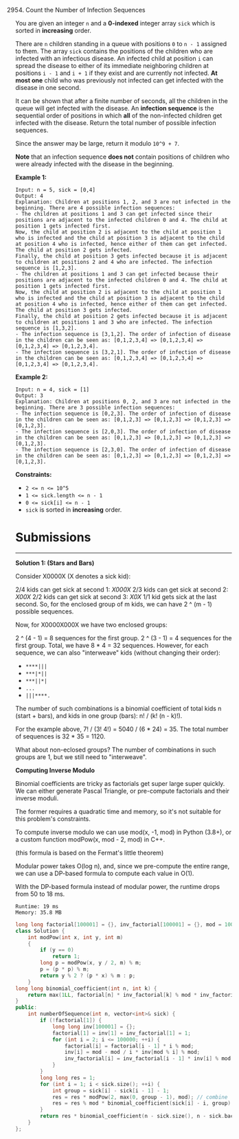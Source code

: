 2954. Count the Number of Infection Sequences

You are given an integer `n` and a **0-indexed** integer array `sick` which is sorted in **increasing** order.

There are `n` children standing in a queue with positions `0` to `n - 1` assigned to them. The array `sick` contains the positions of the children who are infected with an infectious disease. An infected child at position `i` can spread the disease to either of its immediate neighboring children at positions `i - 1` and `i + 1` if they exist and are currently not infected. **At most one** child who was previously not infected can get infected with the disease in one second.

It can be shown that after a finite number of seconds, all the children in the queue will get infected with the disease. An **infection sequence** is the sequential order of positions in which **all** of the non-infected children get infected with the disease. Return the total number of possible infection sequences.

Since the answer may be large, return it modulo `10^9 + 7`.

**Note** that an infection sequence **does not** contain positions of children who were already infected with the disease in the beginning.

 

**Example 1:**
```
Input: n = 5, sick = [0,4]
Output: 4
Explanation: Children at positions 1, 2, and 3 are not infected in the beginning. There are 4 possible infection sequences:
- The children at positions 1 and 3 can get infected since their positions are adjacent to the infected children 0 and 4. The child at position 1 gets infected first.
Now, the child at position 2 is adjacent to the child at position 1 who is infected and the child at position 3 is adjacent to the child at position 4 who is infected, hence either of them can get infected. The child at position 2 gets infected.
Finally, the child at position 3 gets infected because it is adjacent to children at positions 2 and 4 who are infected. The infection sequence is [1,2,3].
- The children at positions 1 and 3 can get infected because their positions are adjacent to the infected children 0 and 4. The child at position 1 gets infected first.
Now, the child at position 2 is adjacent to the child at position 1 who is infected and the child at position 3 is adjacent to the child at position 4 who is infected, hence either of them can get infected. The child at position 3 gets infected.
Finally, the child at position 2 gets infected because it is adjacent to children at positions 1 and 3 who are infected. The infection sequence is [1,3,2].
- The infection sequence is [3,1,2]. The order of infection of disease in the children can be seen as: [0,1,2,3,4] => [0,1,2,3,4] => [0,1,2,3,4] => [0,1,2,3,4].
- The infection sequence is [3,2,1]. The order of infection of disease in the children can be seen as: [0,1,2,3,4] => [0,1,2,3,4] => [0,1,2,3,4] => [0,1,2,3,4].
```

**Example 2:**
```
Input: n = 4, sick = [1]
Output: 3
Explanation: Children at positions 0, 2, and 3 are not infected in the beginning. There are 3 possible infection sequences:
- The infection sequence is [0,2,3]. The order of infection of disease in the children can be seen as: [0,1,2,3] => [0,1,2,3] => [0,1,2,3] => [0,1,2,3].
- The infection sequence is [2,0,3]. The order of infection of disease in the children can be seen as: [0,1,2,3] => [0,1,2,3] => [0,1,2,3] => [0,1,2,3].
- The infection sequence is [2,3,0]. The order of infection of disease in the children can be seen as: [0,1,2,3] => [0,1,2,3] => [0,1,2,3] => [0,1,2,3].
```

**Constraints:**

* `2 <= n <= 10^5`
* `1 <= sick.length <= n - 1`
* `0 <= sick[i] <= n - 1`
* `sick` is sorted in **increasing** order.

# Submissions
---
**Solution 1: (Stars and Bars)**

Consider X0000X (X denotes a sick kid):

2/4 kids can get sick at second 1: *X000X*
2/3 kids can get sick at second 2: *X00X*
2/2 kids can get sick at second 3: *X0X*
1/1 kid gets sick at the last second.
So, for the enclosed group of m kids, we can have 2 ^ (m - 1) possible sequences.

Now, for X0000X000X we have two enclosed groups:

2 ^ (4 - 1) = 8 sequences for the first group.
2 ^ (3 - 1) = 4 sequences for the first group.
Total, we have 8 * 4 = 32 sequences. However, for each sequence, we can also "interweave" kids (without changing their order):

* `****|||`
* `***|*||`
* `***||*|`
* `...`
* `|||****.`

The number of such combinations is a binomial coefficient of total kids n (start + bars), and kids in one group (bars): n! / (k! (n - k)!).

For the example above, 7! / (3! 4!) = 5040 / (6 * 24) = 35. The total number of sequences is 32 * 35 = 1120.

What about non-eclosed groups? The number of combinations in such groups are 1, but we still need to "interweave".

__Computing Inverse Modulo__

Binomial coefficients are tricky as factorials get super large super quickly. We can either generate Pascal Triangle, or pre-compute factorials and their inverse moduli.

The former requires a quadratic time and memory, so it's not suitable for this problem's constraints.

To compute inverse modulo we can use mod(x, -1, mod) in Python (3.8+), or a custom function modPow(x, mod - 2, mod) in C++.

(this formula is based on the Fermat's little theorem)

Modular power takes O(log n), and, since we pre-compute the entire range, we can use a DP-based formula to compute each value in O(1).

With the DP-based formula instead of modular power, the runtime drops from 50 to 18 ms.

```
Runtime: 19 ms
Memory: 35.8 MB
```
```c++
long long factorial[100001] = {}, inv_factorial[100001] = {}, mod = 1000000007;
class Solution {
    int modPow(int x, int y, int m)
    {
        if (y == 0)
            return 1;
        long p = modPow(x, y / 2, m) % m;
        p = (p * p) % m;
        return y % 2 ? (p * x) % m : p;
    }
long long binomial_coefficient(int n, int k) {
    return max(1LL, factorial[n] * inv_factorial[k] % mod * inv_factorial[n - k] % mod);
}
public:
    int numberOfSequence(int n, vector<int>& sick) {
        if (!factorial[1]) {
            long long inv[100001] = {};
            factorial[1] = inv[1] = inv_factorial[1] = 1;
            for (int i = 2; i <= 100000; ++i) {
                factorial[i] = factorial[i - 1] * i % mod;
                inv[i] = mod - mod / i * inv[mod % i] % mod;
                inv_factorial[i] = inv_factorial[i - 1] * inv[i] % mod;    
            }
        }
        long long res = 1;
        for (int i = 1; i < sick.size(); ++i) {
            int group = sick[i] - sick[i - 1] - 1;
            res = res * modPow(2, max(0, group - 1), mod); // combine
            res = res % mod * binomial_coefficient(sick[i] - i, group) % mod; // interweave
        }
        return res * binomial_coefficient(n - sick.size(), n - sick.back() - 1) % mod;
    }
};
```
